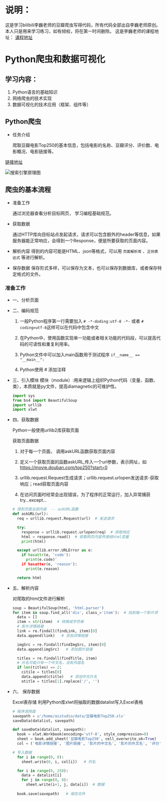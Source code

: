 # 说明：
这是学习bilibili李巍老师的豆瓣爬虫写得代码，所有代码全部出自李巍老师原创。本人只是用来学习练习，如有倾权，将在第一时间删除。
这是李巍老师的课程地址：
[课程地址](https://www.bilibili.com/video/BV12E411A7ZQ?p=27)


# Python爬虫和数据可视化

## 学习内容：
1. Python语言的基础知识
2. 网络爬虫的技术实现
3. 数据可视化的技术应用（框架、组件等）

## Python爬虫
* 任务介绍

  爬取豆瓣电影Top250的基本信息，包括电影的名称、豆瓣评分、评价数、电影概况、电影链接等。

[链接地址](https://movie.douban.com/top250)

![搜索引擎原理图](https://github.com/ShengtaoXu321/Picture/blob/master/搜索引擎原理.png)


## 爬虫的基本流程


* 准备工作

  通过浏览器查看分析目标网页， 学习编程基础规范。

* 获取数据

  通过HTTP库向目标站点发起请求，请求可以包含额外的header等信息，如果服务器能正常响应，会得到一个Response，便是所要获取的页面内容。

* 解析内容
  得到的内容可能是HTML、json等格式，可以用 `页面解析库` 、`正则表达式` 等进行解析。

* 保存数据
  保存形式多样，可以保存为文本，也可以保存到数据库，或者保存特定格式的文件。

### 准备工作

* 一、分析页面

* 二、编码规范
  
  1. 一般Python程序第一行需要加入 `# -*-doding:utf-8 -*-` 或者 `# coding=utf-8`这样可以在代码中包含中文
  
  2. 在Python中，使用函数实现单一功能或者相关功能的代码段，可以提高代码的可读性和重复利用率。

  3. Python文件中可以加入main函数用于测试程序 `if__name__ == "__main__":`

  4. Python使用 # 添加注释

* 三、引入模块
  模块（module）:用来逻辑上组织Python代码（变量、函数、类），本质就是py文件，提高diamagnetic的可维护性。

  ```Python
  import sys
  from bs4 import BeautifulSoup
  import urllib
  import xlwt
  ```

* 四、获取数据
  
  Python一般使用urllib2库获取页面

  获取页面数据
  
  1. 对于每一个页面， 调用askURL函数获取页面内容
  
  2. 定义一个获取页面的函数askURL,传入一个url参数，表示网址，如 https://movie.douban.com/top250?start=0

  3. urllib.request.Request生成请求；urllib.request.urlopen发送请求-获取响应；read获取页面内容

  4. 在访问页面时经常会出现错误，为了程序的正常运行，加入异常捕获try...except...


  ```Python
  # 得到页面全部内容  -- askURL函数
  def askURL(url):
    req = urllib.request.Request(url)  # 发送请求

    try:
      response = urllib.request.urlopen(req)  # 获取响应
      html = response.read()  # 获取网页内容传递给html变量
      print(html)

    except urllib.error.URLError as e:
      if hasattr(e, 'code'):
        print(e.code)'
      if hasatter(e, 'reason'):
        print(e.reason)

    return html
  ```

* 五、解析内容

  对爬取的html文件进行解析

  ```Python
  soup = BeautifulSoup(html, 'html.parser')
  for item in soup.find_all('div', class_='item'):  # 找到每一个影片项
    data = []
    item = str(item)  # 转换成字符串
    # 影片详情链接
    link = re.findall(findLink, item)[0]
    data.append(link)   # 添加详情链接

    imgSrc = re.findall(findImgSrc, item)[0]
    data.append(imgSrc)   # 添加图片链接

    titles = re.findall(findTitle, item)
    # 片名可能只有一个中文名，没有外国名
    if len(titles) == 2:
      citile = titles[0]
      data.append(ctitle)   # 添加中文片名
      otitle = titles[1].replace('/', '')
  ```


* 六、 保存数据
  
  Excel表存储
  利用Python库xlwt将抽取的数据datalist写入Excel表格
  ```Python
  # 程序调用面
  savepath = u'/home/aistudio/data/豆瓣电影Top250.xls'
  saveData(datalist, savepath)

  def saveData(datalist, savepath):
    book = xlwt.Workbook(encoding='utf-8', style_compression=0)
    sheet = book.add_sheet('豆瓣电影Top250', cell_overwrite_ok=True)
    col = ('电影详情链接', '图片链接', '影片的中文名', '影片的外文名', '评分', '评价数', '概况', '相关信息')

  # 写入数据
    for i in range(0, 8):
      sheet.write(0, i, col[i])   # 列名

    for i in range(0, 250):
      data = datalist[i]
      for j in range(0, 8): 
        sheet.write(i+1, j, data[i])  # 数据
    
    book.save(savepath)   # 保存文件
  ```

  







